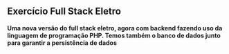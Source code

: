 <h2>Exercício Full Stack Eletro</h2>
<p><b>Uma nova versão do full stack eletro, agora com backend fazendo uso da linguagem de programação PHP. Temos também o banco de dados junto para garantir a persistência de dados</b></p>

